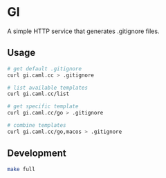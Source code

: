 # GI

A simple HTTP service that generates .gitignore files.

## Usage

```bash
# get default .gitignore
curl gi.caml.cc > .gitignore

# list available templates  
curl gi.caml.cc/list

# get specific template
curl gi.caml.cc/go > .gitignore

# combine templates
curl gi.caml.cc/go,macos > .gitignore
```

## Development

```bash
make full
```
